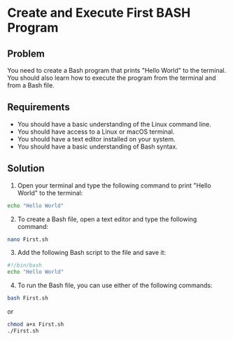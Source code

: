 # Create and Execute First BASH Program

## Problem

You need to create a Bash program that prints "Hello World" to the terminal. You should also learn how to execute the program from the terminal and from a Bash file.

## Requirements

- You should have a basic understanding of the Linux command line.
- You should have access to a Linux or macOS terminal.
- You should have a text editor installed on your system.
- You should have a basic understanding of Bash syntax.

## Solution

1. Open your terminal and type the following command to print "Hello World" to the terminal:

```bash
echo "Hello World"
```

2. To create a Bash file, open a text editor and type the following command:

```bash
nano First.sh
```

3. Add the following Bash script to the file and save it:

```bash
#!/bin/bash
echo "Hello World"
```

4. To run the Bash file, you can use either of the following commands:

```bash
bash First.sh
```

or

```bash
chmod a+x First.sh
./First.sh
```
